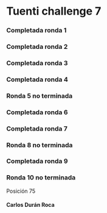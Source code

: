 # Tuenti challenge 7

### Completada ronda 1
### Completada ronda 2
### Completada ronda 3
### Completada ronda 4
### Ronda 5 no terminada
### Completada ronda 6
### Completada ronda 7
### Ronda 8 no terminada
### Completada ronda 9
### Ronda 10 no terminada

Posición 75

#### Carlos Durán Roca